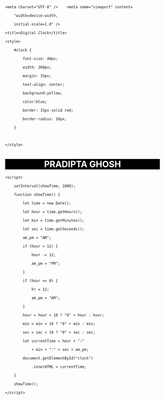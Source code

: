 
<!DOCTYPE html>

<html lang="en">

<head>

	<meta charset="UTF-8" />	<meta name="viewport" content=

		"width=device-width,

		initial-scale=1.0" />

	<title>Digital Clock</title>

	<style>

		#clock {

			font-size: 40px;

			width: 260px;

			margin: 35px;

			text-align: center;

			background:yellow;

			color:blue;

			border: 15px solid red;

			border-radius: 20px;

		}

		

	</style>

</head>

<body>

<h1 style="text-align:center; background:black; color:white;">PRADIPTA GHOSH</h1>

<div id="clock"></div>

	<script>

		setInterval(showTime, 1000);

		function showTime() {

			let time = new Date();

			let hour = time.getHours();

			let min = time.getMinutes();

			let sec = time.getSeconds();

			am_pm = "AM";

			if (hour > 12) {

				hour -= 12;

				am_pm = "PM";

			}

			if (hour == 0) {

				hr = 12;

				am_pm = "AM";

			}

			hour = hour < 10 ? "0" + hour : hour;

			min = min < 10 ? "0" + min : min;

			sec = sec < 10 ? "0" + sec : sec;

			let currentTime = hour + ":"

				+ min + ":" + sec + am_pm;

			document.getElementById("clock")

				.innerHTML = currentTime;

		}

		showTime();

	</script>

</body>

</html>
